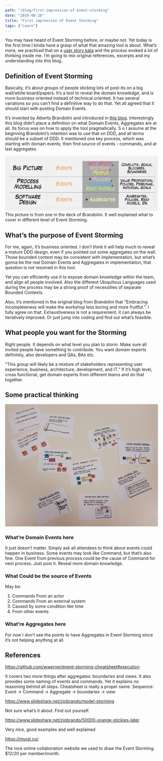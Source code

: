 ```yaml
---
path: "/blog/first-impression-of-event-storming"
date: "2019-08-28"
title: "First impression of Event Storming"
tags: ["Learn"]
---
```

You may have heard of Event Storming before, or maybe not. Yet today is the first time I kinda have a grasp of what that amazing tool is about. What’s more, we practiced that on a [user story kata](https://github.com/codurance/apprenticeship/wiki/DDD-Exercise_Acme-Library) and the process evoked a lot of thinking inside me. I’m going to mix original references, excerpts and my understanding into this blog.

## Definition of Event Storming
Basically, it’s about groups of people sticking lots of post-its on a big wall/white board/papers. It’s a tool to reveal the domain knowledge, and is more business oriented instead of technical oriented. It has several variations so you can’t find a definitive way to do that. Yet all agreed that it should start with posting Domain Events.

It’s invented by  Alberto Brandolini and introduced in [this blog](http://ziobrando.blogspot.com/2013/11/introducing-event-storming.html). Interestingly this blog didn’t place a definition on what Domain Events, Aggregates are at all. Its focus was on how to apply the tool pragmatically. S
o I assume at the beginning Brandolini’s intention was to use that on DDD, and all terms should be a subset of DDD. It mentioned one key process, which was starting with domain events, then find source of events - commands, and at last aggregates.

![Levels of Storming](introduction-to-event-storming/level-of-storming.png)
This picture is from one in the deck of Brandolini. It well explained what to cover in different level of Event Storming.

## What’s the purpose of Event Storming
For me, again, it’s business oriented. I don’t think it will help much to reveal a mature DDD design, even if you pointed out some aggregates on the wall. Those bounded context may be consistent with implementation, but what’s gonna be the real Domain Events and Aggregates in implementation, that question is not resolved in this tool.

Yet you can efficiently use it to expose domain knowledge within the team, and align all people involved. Also the different Ubiquitous Languages used during the process may be a strong proof of necessities of separate Bounded Contexts.

Also, it’s mentioned in the original blog from Brandolini that "Embracing incompleteness will make the workshop less boring and more fruitful.”. I fully agree on that. Exhaustiveness is not a requirement, it can always be iteratively improved. Or just jump into coding and find out what’s feasible.

## What people you want for the Storming
Right people. It depends on what level you plan to storm. Make sure all invited people have something to contribute. You want domain experts definitely, also developers and QAs, BAs etc.

"This group will likely be a mixture of stakeholders representing user experience, business, architecture, development, and IT.” If it’s high level, cross functional, get domain experts from different teams and do that together.

## Some practical thinking
![Lots of hints in this photo](introduction-to-event-storming/lots-of-info.png)

### What’re Domain Events here
It just doesn’t matter. Simply ask all attendees to think about events could happen in business. Some events may look like Command, but that’s also fine. One Event from previous process could be the cause of Command for next process. Just post it. Reveal more domain knowledge.

### What Could be the source of Events
May be:
1. Commands From an actor
2. Commands From an external system
3. Caused by some condition like time
4. From other events

### What’re Aggregates here
For now I don’t see the points to have Aggregates in Event Storming since it’s not helping anything at all.

## References
https://github.com/wwerner/event-storming-cheatsheet#execution

It covers two more things after aggregates: boundaries and views. It also provides some naming of events and commands. Yet it explains no reasoning behind all steps. Cheatsheet is really a proper name.
Sequence: Event → Command → Aggregate → boundaries → view

https://www.slideshare.net/ziobrando/model-storming

Not sure what’s it about. Find out yourself.

https://www.slideshare.net/ziobrando/50000-orange-stickies-later

Very nice, good examples and well explained

https://mural.co/

The nice online collaboration website we used to draw the Event Storming. $12/20 per member/month.

